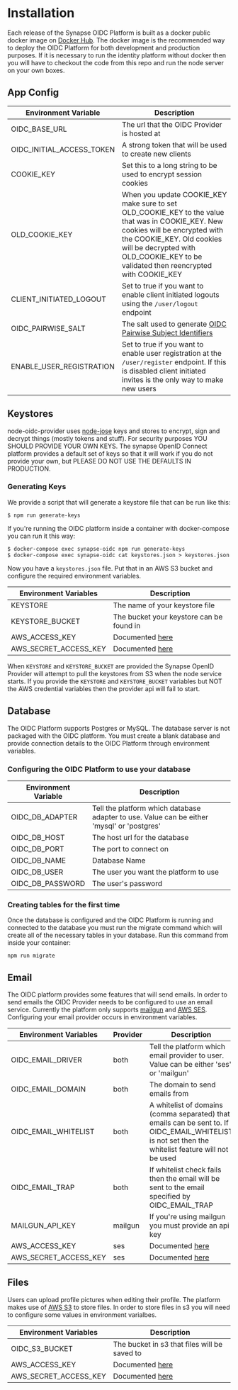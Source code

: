 # Installation

Each release of the Synapse OIDC Platform is built as a docker public docker image on [Docker Hub](https://hub.docker.com/r/synapsestudios/oidc-platform/). The docker image is the recommended way to deploy the OIDC Platform for both development and production purposes. If it is necessary to run the identity platform without docker then you will have to checkout the code from this repo and run the node server on your own boxes.

## App Config

| Environment Variable      | Description |
| --------------------      | ----------- |
| OIDC_BASE_URL             | The url that the OIDC Provider is hosted at |
| OIDC_INITIAL_ACCESS_TOKEN | A strong token that will be used to create new clients |
| COOKIE_KEY                | Set this to a long string to be used to encrypt session cookies |
| OLD_COOKIE_KEY            | When you update COOKIE_KEY make sure to set OLD_COOKIE_KEY to the value that was in COOKIE_KEY. New cookies will be encrypted with the COOKIE_KEY. Old cookies will be decrypted with OLD_COOKIE_KEY to be validated then reencrypted with COOKIE_KEY |
| CLIENT_INITIATED_LOGOUT   | Set to true if you want to enable client initiated logouts using the `/user/logout` endpoint |
| OIDC_PAIRWISE_SALT        | The salt used to generate [OIDC Pairwise Subject Identifiers](http://openid.net/specs/openid-connect-core-1_0.html#PairwiseAlg) |
| ENABLE_USER_REGISTRATION  | Set to true if you want to enable user registration at the `/user/register` endpoint. If this is disabled client initiated invites is the only way to make new users |

## Keystores

node-oidc-provider uses [node-jose](https://github.com/cisco/node-jose) keys and stores to encrypt, sign and decrypt things (mostly tokens and stuff). For security purposes YOU SHOULD PROVIDE YOUR OWN KEYS. The synapse OpenID Connect platform provides a default set of keys so that it will work if you do not provide your own, but PLEASE DO NOT USE THE DEFAULTS IN PRODUCTION.

### Generating Keys

We provide a script that will generate a keystore file that can be run like this:

```
$ npm run generate-keys
```

If you're running the OIDC platform inside a container with docker-compose you can run it this way:

```
$ docker-compose exec synapse-oidc npm run generate-keys
$ docker-compose exec synapse-oidc cat keystores.json > keystores.json
```

Now you have a `keystores.json` file. Put that in an AWS S3 bucket and configure the required environment variables.

| Environment Variables | Description |
| --------------------- | ----------- |
| KEYSTORE              | The name of your keystore file |
| KEYSTORE_BUCKET       | The bucket your keystore can be found in |
| AWS_ACCESS_KEY        | Documented [here](http://docs.aws.amazon.com/cli/latest/userguide/cli-environment.html) |
| AWS_SECRET_ACCESS_KEY | Documented [here](http://docs.aws.amazon.com/cli/latest/userguide/cli-environment.html) |

When `KEYSTORE` and `KEYSTORE_BUCKET` are provided the Synapse OpenID Provider will attempt to pull the keystores from S3 when the node service starts. If you provide the `KEYSTORE` and `KEYSTORE_BUCKET` variables but NOT the AWS credential variables then the provider api will fail to start.

## Database

The OIDC Platform supports Postgres or MySQL. The database server is not packaged with the OIDC platform. You must create a blank database and provide connection details to the OIDC Platform through environment variables.

### Configuring the OIDC Platform to use your database

| Environment Variable | Description                                                                                |
| -------------------- | ------------------------------------------------------------------------------------------ |
| OIDC_DB_ADAPTER      | Tell the platform which database adapter to use. Value can be either 'mysql' or 'postgres' |
| OIDC_DB_HOST         | The host url for the database                                                              |
| OIDC_DB_PORT         | The port to connect on                                                                     |
| OIDC_DB_NAME         | Database Name                                                                              |
| OIDC_DB_USER         | The user you want the platform to use                                                      |
| OIDC_DB_PASSWORD     | The user's password                                                                        |

### Creating tables for the first time

Once the database is configured and the OIDC Platform is running and connected to the database you must run the migrate command which will create all of the necessary tables in your database. Run this command from inside your container:

```
npm run migrate
```

## Email

The OIDC platform provides some features that will send emails. In order to send emails the OIDC Provider needs to be configured to use an email service. Currently the platform only supports [mailgun](https://www.mailgun.com/) and [AWS SES](https://aws.amazon.com/ses/). Configuring your email provider occurs in environment variables.

| Environment Variables | Provider | Description |
| --------------------- | -------- | ----------- |
| OIDC_EMAIL_DRIVER     | both     | Tell the platform which email provider to user. Value can be either 'ses' or 'mailgun' |
| OIDC_EMAIL_DOMAIN     | both     | The domain to send emails from |
| OIDC_EMAIL_WHITELIST  | both     | A whitelist of domains (comma separated) that emails can be sent to. If OIDC_EMAIL_WHITELIST is not set then the whitelist feature will not be used |
| OIDC_EMAIL_TRAP       | both     | If whitelist check fails then the email will be sent to the email specified by OIDC_EMAIL_TRAP |
| MAILGUN_API_KEY       | mailgun  | If you're using mailgun you must provide an api key |
| AWS_ACCESS_KEY        | ses      | Documented [here](http://docs.aws.amazon.com/cli/latest/userguide/cli-environment.html) |
| AWS_SECRET_ACCESS_KEY | ses      | Documented [here](http://docs.aws.amazon.com/cli/latest/userguide/cli-environment.html) |

## Files

Users can upload profile pictures when editing their profile. The platform makes use of [AWS S3](https://aws.amazon.com/s3/) to store files. In order to store files in s3 you will need to configure some values in environment varialbes.

| Environment Variables | Description |
| --------------------- | ----------- |
| OIDC_S3_BUCKET        | The bucket in s3 that files will be saved to |
| AWS_ACCESS_KEY        | Documented [here](http://docs.aws.amazon.com/cli/latest/userguide/cli-environment.html) |
| AWS_SECRET_ACCESS_KEY | Documented [here](http://docs.aws.amazon.com/cli/latest/userguide/cli-environment.html) |
